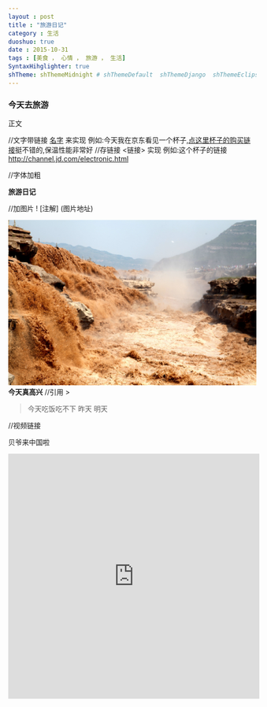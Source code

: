 ```yaml
---
layout : post
title : "旅游日记"
category : 生活
duoshuo: true
date : 2015-10-31
tags : [美食 ， 心情 ， 旅游 ， 生活]
SyntaxHihglighter: true
shTheme: shThemeMidnight # shThemeDefault  shThemeDjango  shThemeEclipse  shThemeEmacs  shThemeFadeToGrey  shThemeMidnight  shThemeRDark
---
```


### 今天去旅游

正文

//文字带链接  [名字](链接) 来实现
例如:今天我在京东看见一个杯子,[点这里杯子的购买链接](http://channel.jd.com/electronic.html)挺不错的,保温性能非常好
//存链接  <链接>  实现
例如:这个杯子的链接<http://channel.jd.com/electronic.html> 

//字体加粗

**旅游日记**

//加图片  ! [注解]  (图片地址)

![](/res/img/blog/2015/10/31/hkpb.jpg)
**今天真高兴**
//引用 >
> 今天吃饭吃不下
> 昨天
> 明天

//视频链接

贝爷来中国啦
<iframe height=498 width=510 src="http://player.youku.com/embed/XMTM3Mzc0ODA3Mg==" frameborder=0 allowfullscreen></iframe>
